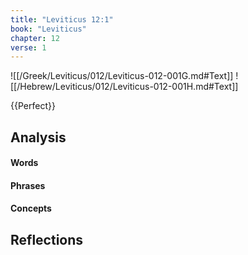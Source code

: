 ```yaml
---
title: "Leviticus 12:1"
book: "Leviticus"
chapter: 12
verse: 1
---
```

![[/Greek/Leviticus/012/Leviticus-012-001G.md#Text]]
![[/Hebrew/Leviticus/012/Leviticus-012-001H.md#Text]]

{{Perfect}}

## Analysis

#### Words

#### Phrases

#### Concepts

## Reflections
